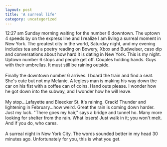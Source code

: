 ```yaml
---
layout: post
title: 'A surreal life'
category: uncategorized
---
```


12:27 am Sunday morning waiting for the number 6 downtown.  The uptown 4 speeds by on the express line and I realize I am living a surreal moment in New York.  The greatest city in the world, Saturday night, and my evening includes tea and a poetry reading on Bowery, Xbox and Budweiser,  caso dip and conversations about how hard it is dating in New York.  This is my night.  Uptown number 6 stops and people get off.  Couples holding hands.  Guys with their umbrellas.  It must still be raining outside.
<br />
<br />Finally the downtown number 6 arrives.  I board the train and find a seat.  She's cute but not my Melanie.  A legless man is making his way down the car on his fist with a coffee can of coins.  Hand outs please.  I wonder how he got down into the subway, and I wonder how he will leave.
<br />
<br />My stop...Lafayette and Bleecker St.  It's raining.  Crack!  Thunder and lightening in February...how weird.  Great the rain is coming down harder.  Just my luck.  "There goes my hair," says a bridge and tunnel ho.  Many more looking for shelter from the rain.  What losers!  Just walk in it; you won't melt.  And if you do, who cares.
<br />
<br />A surreal night in New York City.  The words sounded better in my head 30 minutes ago.  Unfortunately for you, this is what you get.
